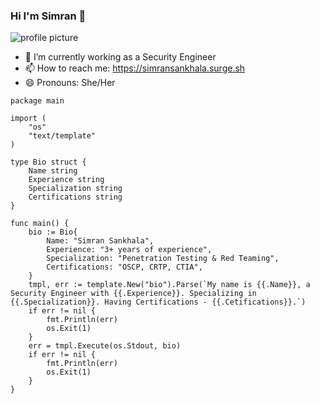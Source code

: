 ### Hi I'm Simran  👋

![profile picture](https://i.giphy.com/media/jrnlTtQdMwdpzXs1l7/giphy.webp)

- 🔭 I’m currently working as a Security Engineer
- 📫 How to reach me: https://simransankhala.surge.sh
- 😄 Pronouns: She/Her


```golang
package main

import (
	"os"
	"text/template"
)

type Bio struct {
	Name string
	Experience string
	Specialization string
	Certifications string
}

func main() {
	bio := Bio{
		Name: "Simran Sankhala",
		Experience: "3+ years of experience",
		Specialization: "Penetration Testing & Red Teaming",
		Certifications: "OSCP, CRTP, CTIA",
	}
	tmpl, err := template.New("bio").Parse(`My name is {{.Name}}, a Security Engineer with {{.Experience}}. Specializing in {{.Specialization}}. Having Certifications - {{.Cetifications}}.`)
	if err != nil {
		fmt.Println(err)
		os.Exit(1)
	}
	err = tmpl.Execute(os.Stdout, bio)
	if err != nil {
		fmt.Println(err)
		os.Exit(1)
	}
}
```

